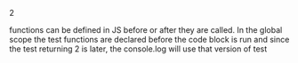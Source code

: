 2

functions can be defined in JS before or after they are called. In the global
scope the test functions are declared before the code block is run and since the
test returning 2 is later, the console.log will use that version of test
<!-- Correct -->